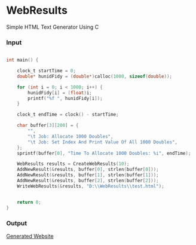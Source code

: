 # WebResults
Simple HTML Text Generator Using C

### Input
```c

int main() {

    clock_t startTime = 0;
    double* hunidFidy = (double*)calloc(1000, sizeof(double));

    for (int i = 0; i < 1000; i++) {
        hunidFidy[i] = (float)i;
        printf("%f ", hunidFidy[i]);
    }

    clock_t endTime = clock() - startTime;

    char buffer[3][200] = {
        "",
        "\t Job: Allocate 1000 Doubles",
        "\t Job: Set Index And Print Value Of All 1000 Doubles",
    };
    sprintf(buffer[0], "Time To Allocate 1000 Doubles: %i", endTime);

    WebResults results = CreateWebResults(10);
    AddNewResult(&results, buffer[0], strlen(buffer[0]));
    AddNewResult(&results, buffer[1], strlen(buffer[1]));
    AddNewResult(&results, buffer[2], strlen(buffer[2]));
    WriteWebResults(&results, "D:\\WebResults\\test.html");


    return 0;
}
```

### Output
[Generated Website](https://github.com/Bryson-C/WebResults/blob/main/Results.png)
